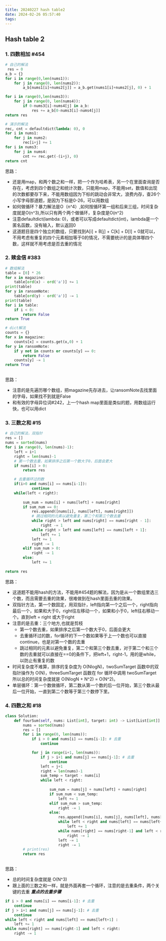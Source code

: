 ```yaml
---
title: 20240227 hash table2
date: 2024-02-26 05:57:40
tags:
---
```


## Hash table 2

### 1. 四数相加 #454

```python
# 自己的解法
 res = 0
a_b = {}
for i in range(0,len(nums1)):
    for j in range(0, len(nums2)):
        a_b[nums1[i]+nums2[j]] = a_b.get(nums1[i]+nums2[j], 0) + 1

for i in range(0,len(nums3)):
    for j in range(0, len(nums4)):
        if 0-nums3[i]-nums4[j] in a_b:
            res += a_b[0-nums3[i]-nums4[j]]
return res

# 演示的解法
rec, cnt = defaultdict(lambda: 0), 0
for i in nums1:
    for j in nums2:
        rec[i+j] += 1
for i in nums3:
    for j in nums4:
        cnt += rec.get(-(i+j), 0) 
return cnt
```

思路：
- 还是用map，和两个数之和一样，把一个作为哈希表，另一个在里面查询是否存在，考虑到四个数组之和统计次数，只能用map，不能用set，数值和出现的次数都要存下来，不能用数组因为下标的跳动会非常大，浪费内存，查26个小写字母那道题，是因为下标是0-26，可以用数组
- 如何做循环？暴力解法是O（n^4）,如何按循环第一组和后来三组，时间复杂度就是O(n^3),所以只有两个两个做循环，复杂度是O(n^2)
- 注意defaultdict(lambda: 0)，或者可以写成defaultdict(int)，lambda是一个匿名函数，没有输入，默认返回0
- 这道题目是四个独立的数组，只要找到A[i] + B[j] + C[k] + D[l] = 0就可以，不用考虑有重复的四个元素相加等于0的情况，不需要统计的是具体哪四个数，这样就不用考虑是否去重的情况

### 2. 赎金信 #383

```python
# 数组解法
table = [0] * 26
for x in magazine:
    table[ord(x) - ord('a')] += 1
print(table)
for y in ransomNote:
    table[ord(y) - ord('a')] -= 1
print(table)
for i in table:
    if i < 0:
        return False
return True

# dict解法
counts = {}
for x in magazine:
    counts[x] = counts.get(x,0) + 1
for y in ransomNote:
    if y not in counts or counts[y] == 0:
        return False
    counts[y] -= 1
return True
        
```
思路：
- 注意的是先遍历哪个数组，把magazine先存进去，让ransomNote去找里面的字母，如果找不到就是False
- 和有效的字母异位词#242，上一个hash map里面是类似的题，用数组运行快，也可以用dict

### 3. 三数之和 #15

```python
# 自己的解法，双指针
res = []
nums = sorted(nums)
for i in range(0, len(nums)-1):
    left = i+1
    right = len(nums)-1
    # 第一个数去重，如果排序之后第一个数大于0，后面会更大
    if nums[i] > 0:
        return res

    # 去重循环过的数
    if(i>0 and nums[i] == nums[i-1]):
            continue
    while(left < right):
        
        sum_num = nums[i] + nums[left] + nums[right]        
        if sum_num == 0:
            res.append([nums[i], nums[left], nums[right]])
            # 跳过相同的元素以避免重复，第二个和第三个数去重
            while right > left and nums[right] == nums[right - 1]:
                right -= 1
            while right > left and nums[left] == nums[left + 1]:
                left += 1
            left += 1
            right -= 1
        elif sum_num > 0:
            right -= 1
        else:
            left += 1
    
return res
```

思路：
- 这道题不能用hash的方法，不能用#454题的解法，因为是从一个数组里选三个数，而且需要去重的效果，很难做到在hash里面去重的效果。
- 双指针方法，第一个数固定，用双指针，left指向第一个之后一个，right指向最后一个，如果和大于0，right往左移动一个，如果和小于0，left往右移动一个。直到left = right 或大于right
- 注意的是去重：三个地方,也就是剪枝
    - 第一个数去重，如果排序之后第一个数大于0，后面会更大
    - 去重循环过的数，for循环的下一个数如果等于上一个数也可以直接continue，也是对第一个数的去重
    - 跳过相同的元素以避免重复，第二个和第三个数去重，对于第二个和三个数的去重就可以直接在==0的条件下，把left+1，right-1，用的是while，以防止有重复的数
- 时间复杂度不难算，排序的复杂度为 O(NlogN)，twoSumTarget 函数中的双指针操作为 O(N)，threeSumTarget 函数在 for 循环中调用 twoSumTarget 所以总的时间复杂度就是 O(NlogN + N^2) = O(N^2)。
- 单层循环：第一个数做循环，第二数从第一个数的后一位开始，第三个数从最后一位开始，一直到第二个数等于第三个数停下里。


### 4. 四数之和 #18

```python
class Solution:
    def fourSum(self, nums: List[int], target: int) -> List[List[int]]:
        nums = sorted(nums)
        res = []
        for i in range(0, len(nums)):
            if i > 0 and nums[i] == nums[i-1]: # 去重
                continue

            for j in range(i+1, len(nums)):
                if j > i+1 and nums[j] == nums[j-1]: # 去重
                    continue
                left = j+1
                right = len(nums)-1
                sum_temp = target - nums[i]
                while left < right:
                    
                    sum_num = nums[j] + nums[left] + nums[right]
                    if sum_num < sum_temp:
                        left += 1
                    elif sum_num > sum_temp:
                        right -= 1
                    else:
                        res.append([nums[i], nums[j], nums[left], nums[right]])
                        while left < right and nums[left] == nums[left+1] :
                            left += 1
                        while nums[right] == nums[right-1] and left < right:
                            right -= 1
                        left -= 1
                        right -= 1
        # print(res)
        return res
                    
```

思路：
- 总的时间复杂度就是 O(N^3)
- 跟上面的三数之和一样，就是外面再套一个循环，注意的是去重条件，两个关键的去重
***重点的去重步骤***
```python
if i > 0 and nums[i] == nums[i-1]: # 去重
    continue
if j > i+1 and nums[j] == nums[j-1]: # 去重
    continue
while left < right and nums[left] == nums[left+1] :
    left += 1
while nums[right] == nums[right-1] and left < right:
    right -= 1
```